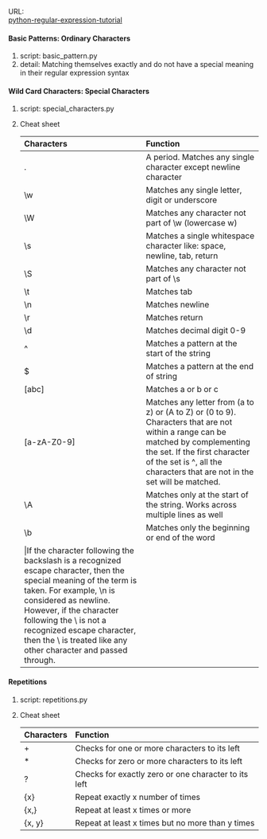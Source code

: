 URL:    
[python-regular-expression-tutorial](https://www.datacamp.com/community/tutorials/python-regular-expression-tutorial)

#### Basic Patterns: Ordinary Characters
1.  script: basic_pattern.py
2.  detail: Matching themselves exactly and do not have a special meaning in their regular expression syntax

#### Wild Card Characters: Special Characters
1.  script: special_characters.py
2.  Cheat sheet
    
    |Characters|Function|
    |:---|:---|
    |.|A period. Matches any single character except newline character|
    |\w|Matches any single letter, digit or underscore|
    |\W|Matches any character not part of \w (lowercase w)|
    |\s|Matches a single whitespace character like: space, newline, tab, return|
    |\S|Matches any character not part of \s|
    |\t|Matches tab|
    |\n|Matches newline|
    |\r|Matches return|
    |\d|Matches decimal digit 0-9|
    |^|Matches a pattern at the start of the string|
    |$|Matches a pattern at the end of string|
    |[abc]|Matches a or b or c|
    |[a-zA-Z0-9]|Matches any letter from (a to z) or (A to Z) or (0 to 9). Characters that are not within a range can be matched by complementing the set. If the first character of the set is ^, all the characters that are not in the set will be matched.|
    |\A|Matches only at the start of the string. Works across multiple lines as well|
    |\b|Matches only the beginning or end of the word|
    |\\|If the character following the backslash is a recognized escape character, then the special meaning of the term is taken. For example, \n is considered as newline. However, if the character following the \ is not a recognized escape character, then the \ is treated like any other character and passed through.|

#### Repetitions
1.  script: repetitions.py
2.  Cheat sheet

    |Characters|Function|
    |:---|:---|
    |+|Checks for one or more characters to its left|
    |*|Checks for zero or more characters to its left|
    |?|Checks for exactly zero or one character to its left|
    |{x}|Repeat exactly x number of times|
    |{x,}|Repeat at least x times or more|
    |{x, y}|Repeat at least x times but no more than y times|